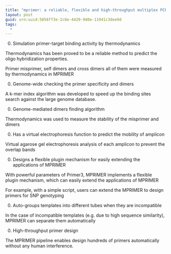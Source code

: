 ```yaml
---
title: "mprimer: a reliable, flexible and high-throughput multiplex PCR primer design software"
layout: post
guid: urn:uuid:5056ff3e-2c6e-4429-940e-11941c3dee9d
tags:
  - 
---
```


0.   Simulation primer-target binding activity by thermodynamics

  Thermodynamics has been proved to be a reliable method to predict the oligo hybridization properties.

  Primer misprimer, self dimers and cross dimers all of them were measured by thermodynamics in MPRIMER

0.   Genome-wide checking the primer specificity and dimers

  A k-mer index algorithm was developed to speed up the binding sites search against the large genome database.

0.   Genome-mediated dimers finding algorithm

  Thermodynamics was used to measure the stability of the misprimer and dimers

0.   Has a virtual electrophoresis function to predict the mobility of amplicon

  Virtual agarose gel electrophoresis analysis of each amplicon to prevent the overlap bands

0.   Designs a flexible plugin mechanism for easily extending the applications of MPRIMER

  With powerful parameters of Primer3, MPRIMER implements a flexible plugin mechanism, which can easily extend the applications of MPRIMER

  For example, with a simple script, users can extend the MPRIMER to design primers for SNP genotyping

0.   Auto-groups templates into different tubes when they are incompatible

  In the case of incompatible templates (e.g. due to high sequence similarity), MPRIMER can separate them automatically

0.   High-throughput primer design

  The MPRIMER pipeline enables design hundreds of primers automatically without any human interference.